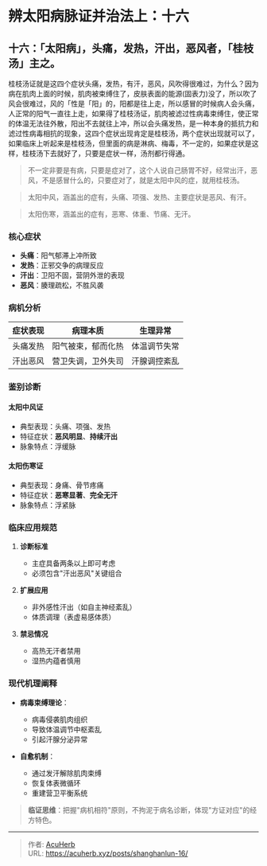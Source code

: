 # 辨太阳病脉证并治法上：十六


## 十六：「太阳病」，头痛，发热，汗出，恶风者，「桂枝汤」主之。

<!--more-->

桂枝汤证就是这四个症状头痛，发热，有汗，恶风，风吹得很难过，为什么？因为病在肌肉上面的时候，肌肉被束缚住了，皮肤表面的能源(固表力)没了，所以吹了风会很难过，风的「性是「阳」的，阳都是往上走，所以感冒的时候病人会头痛，人正常的阳气一直往上走，如果得了桂枝汤证，肌肉被滤过性病毒束缚住，使正常的体温无法往外散，阳出不去就往上冲，所以会头痛发热，是一种本身的抵抗力和滤过性病毒相抗的现象，这四个症状出现肯定是桂枝汤，两个症状出现就可以了，如果临床上听起来是桂枝汤，但里面的病是淋病、梅毒，不一定的，如果症状是这样，桂枝汤下去就好了，只要是症状一样，汤剂都行得通。

> 不一定非要是有病，只要是症对了，这个人说自己肠胃不好，经常出汗，恶风，不是感冒什么的，只要症对了，就是太阳中风的症，就用桂枝汤。

> 太阳中风，涵盖出的症有，头痛、项强、发热、主要症状是恶风、有汗。

> 太阳伤寒，涵盖出的症有，恶寒、体重、节痛、无汗。

### 核心症状
- **头痛**：阳气郁滞上冲所致
- **发热**：正邪交争的病理反应  
- **汗出**：卫阳不固，营阴外泄的表现
- **恶风**：腠理疏松，不胜风袭

### 病机分析
| 症状表现 | 病理本质 | 生理异常 |
|----------|----------|----------|
| 头痛发热 | 阳气被束，郁而化热 | 体温调节失常 |
| 汗出恶风 | 营卫失调，卫外失司 | 汗腺调控紊乱 |

### 鉴别诊断
#### 太阳中风证
- 典型表现：头痛、项强、发热
- 特征症状：**恶风明显**、**持续汗出**
- 脉象特点：浮缓脉

#### 太阳伤寒证
- 典型表现：身痛、骨节疼痛
- 特征症状：**恶寒显著**、**完全无汗**
- 脉象特点：浮紧脉

### 临床应用规范
1. **诊断标准**
   - 主症具备两条以上即可考虑
   - 必须包含"汗出恶风"关键组合

2. **扩展应用**
   - 非外感性汗出（如自主神经紊乱）
   - 体质调理（表虚易感体质）

3. **禁忌情况**
   - 高热无汗者禁用
   - 湿热内蕴者慎用

### 现代机理阐释
- **病毒束缚理论**：
  - 病毒侵袭肌肉组织
  - 导致体温调节中枢紊乱
  - 引起汗腺分泌异常

- **自愈机制**：
  - 通过发汗解除肌肉束缚
  - 恢复体表微循环
  - 重建营卫平衡系统

> **临证思维**：把握"病机相符"原则，不拘泥于病名诊断，体现"方证对应"的经方特色。

---

> 作者: [AcuHerb](https://acuherb.xyz)  
> URL: https://acuherb.xyz/posts/shanghanlun-16/  

